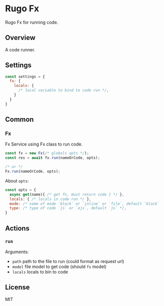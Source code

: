 # Rugo Fx

Rugo Fx for running code.

## Overview

A code runner.

## Settings

```js
const settings = {
  fx: {
    locals: {
      /* local variable to bind to code run */,
    }
  }
}
```

## Common

### Fx

Fx Service using Fx class to run code.

```js
const fx = new Fx(/* globals opts */);
const res = await fx.run(nameOrCode, opts);

/* or */
Fx.run(nameOrCode, opts);

```

About `opts`:

```js
const opts = {
  async get(name){ /* get fn, must return code } */ },
  locals: { /* locals in code run */ },
  mode: /* some of mode `block` or `inline` or `file`, default `block` */,
  type: /* type of code `js` or `ejs`, default `js` */,
}
```

## Actions

### `run`

Arguments:

- `path` path to the file to run (could format as request url)
- `model` file model to get code (should `fs` model)
- `locals` locals to bin to code

## License

MIT